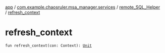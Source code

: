 [app](../../index.md) / [com.example.chaosruler.msa_manager.services](../index.md) / [remote_SQL_Helper](index.md) / [refresh_context](.)

# refresh_context

`fun refresh_context(con: Context): `[`Unit`](https://kotlinlang.org/api/latest/jvm/stdlib/kotlin/-unit/index.html)